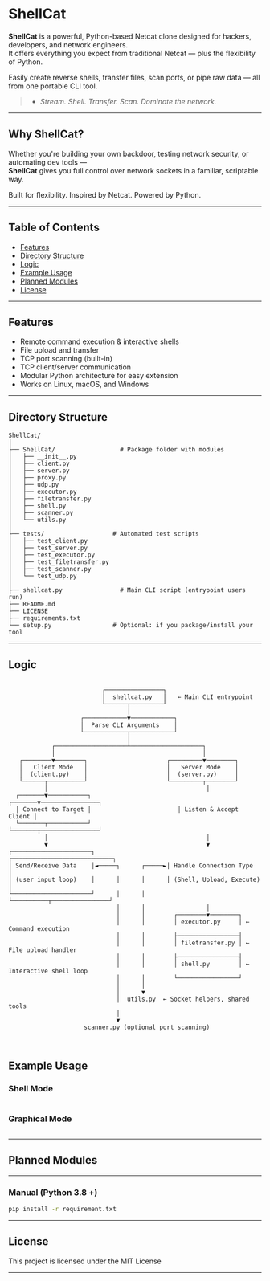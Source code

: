 # ShellCat


**ShellCat** is a powerful, Python-based Netcat clone designed for hackers, developers, and network engineers.  
It offers everything you expect from traditional Netcat — plus the flexibility of Python.

Easily create reverse shells, transfer files, scan ports, or pipe raw data — all from one portable CLI tool.

> - _Stream. Shell. Transfer. Scan. Dominate the network._

---


## Why ShellCat?

Whether you're building your own backdoor, testing network security, or automating dev tools —  
**ShellCat** gives you full control over network sockets in a familiar, scriptable way.

Built for flexibility. Inspired by Netcat. Powered by Python.

---

## Table of Contents

- [Features](#features)
- [Directory Structure](#directory-structure)
- [Logic](#logic)
- [Example Usage](#example-usage)
- [Planned Modules](#planned-modules)
- [License](#license)

---

## Features

- Remote command execution & interactive shells
- File upload and transfer
- TCP port scanning (built-in)
- TCP client/server communication
- Modular Python architecture for easy extension
- Works on Linux, macOS, and Windows



---

## Directory Structure

```
ShellCat/
│
├── ShellCat/                  # Package folder with modules
│   ├── __init__.py
│   ├── client.py
│   ├── server.py
│   ├── proxy.py
│   ├── udp.py
│   ├── executor.py
│   ├── filetransfer.py
│   ├── shell.py
│   ├── scanner.py
│   └── utils.py
│
├── tests/                   # Automated test scripts
│   ├── test_client.py
│   ├── test_server.py
│   ├── test_executor.py
│   ├── test_filetransfer.py
│   ├── test_scanner.py
│   └── test_udp.py
│
├── shellcat.py                # Main CLI script (entrypoint users run)
├── README.md
├── LICENSE
├── requirements.txt
└── setup.py                 # Optional: if you package/install your tool

```

---


## Logic

```

                          ┌────────────────┐
                          │  shellcat.py   │   ← Main CLI entrypoint
                          └──────┬─────────┘
                                 │
                    ┌────────────▼────────────┐
                    │  Parse CLI Arguments    │
                    └────────────┬────────────┘
                                 │
            ┌────────────────────┴────────────────────┐
            │                                         │
   ┌────────▼────────┐                      ┌─────────▼────────┐
   │   Client Mode   │                      │   Server Mode    │
   │  (client.py)    │                      │  (server.py)     │
   └──────┬──────────┘                      └─────────┬────────┘
          │                                            │
  ┌───────▼───────────┐                        ┌───────▼────────────────┐
  │ Connect to Target │                        │ Listen & Accept Client │
  └───────┬───────────┘                        └───────┬────────────────┘
          │                                            │
          ▼                                            ▼
┌──────────────────────┐                    ┌────────────────────────────┐
│ Send/Receive Data    │◄─────┐      ┌─────►│ Handle Connection Type     │
│ (user input loop)    │      │      │      │ (Shell, Upload, Execute)  │
└──────────────────────┘      │      │      └──────────┬────────────────┘
                              │      │                 │
                              │      │        ┌────────▼────────┐
                              │      │        │ executor.py     │ ← Command execution
                              │      │        ├─────────────────┤
                              │      │        │ filetransfer.py │ ← File upload handler
                              │      │        ├─────────────────┤
                              │      │        │ shell.py        │ ← Interactive shell loop
                              │      │        └─────────────────┘
                              │      │
                              │      ▼
                              │  utils.py  ← Socket helpers, shared tools
                              │
                              ▼
                     scanner.py (optional port scanning)



```


## Example Usage

### Shell Mode

```bash


```

### Graphical Mode

```
```

---

## Planned Modules



--- 


### Manual (Python 3.8 +)

```bash
pip install -r requirement.txt
```

---

## License

This project is licensed under the MIT License

---
